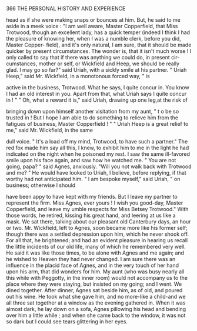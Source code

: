 366            THE PERSONAL HISTORY AND EXPERIENCE

 head as if she were making snaps or bounces at him. But, he said to me
 aside in a meek voice :
    "I am well aware, Master Copperfield, that Miss Trotwood, though an
 excellent lady, has a quick temper (indeed I think I had the pleasure of
 knowing her, when I was a numble clerk, before you did, Master Copper-
 field), and it's only natural, I am sure, that it should be made quicker by
 present circumstances. The wonder is, that it isn't much worse ! I
 only called to say that if there was anything we could do, in present cir-
 cumstances, mother or self, or Wickfield and Heep, we should be really
 glad. I may go so far?" said Uriah, with a sickly smile at his partner.
    " Uriah Heep," said Mr. Wickfield, in a monotonous forced way, " is

 active in the business, Trotwood. What he says, I quite concur in. You
 know I had an old interest in you. Apart from that, what Uriah says
 I quite concur in ! "
    " Oh, what a reward it is," said Uriah, drawing up one leg,at the risk of

bringing down upon himself another visitation from my aunt, " t o be so
trusted in ! But I hope I am able to do something to relieve him from
the fatigues of business, Master Copperfield ! "
    " Uriah Heep is a great relief to me," said Mr. Wickfield, in the same

 dull voice. " It's a load off my mind, Trotwood, to have such a partner."
    The red fox made him say all this, I knew, to exhibit him to me in the
light he had indicated on the night when he poisoned my rest. I saw the
 same ill-favored smile upon his face again, and saw how he watched me.
    " You are not going, papa? " said Agnes, anxiously.       "Will you not
walk back with Trotwood and me? "
    He would have looked to Uriah, I believe, before replying, if that worthy
had not anticipated him.
    " I am bespoke myself," said Uriah, " on business; otherwise I should

have been appy to have kept with my friends. But I leave my partner to
represent the firm. Miss Agnes, ever yours ! I wish you good-day,
Master Copperfield, and leave my umble respects for Miss Betsey Trotwood."
    With those words, he retired, kissing his great hand, and leering at us
like a mask.
    We sat there, talking about our pleasant old Canterbury days, an hour
or two. Mr. Wickfield, left to Agnes, soon became more like his former
self; though there was a settled depression upon him, which he never
shook off. For all that, he brightened; and had an evident pleasure in
hearing us recall the little incidents of our old life, many of which he
remembered very well. He said it was like those times, to be alone with
Agnes and me again; and he wished to Heaven they had never changed.
I am sure there was an influence in the placid face of Agnes, and in the
very touch of her hand upon his arm, that did wonders for him.
    My aunt (who was busy nearly all this while with Peggotty, in the inner
room) would not accompany us to the place where they were staying, but
insisted on my going; and I went. We dined together. After dinner,
Agnes sat beside him, as of old, and poured out his wine. He took what
she gave him, and no more-like a child-and we all three sat together at a
window as the evening gathered in. When it was almost dark, he lay
down on a sofa, Agnes pillowing his head and bending over him a little
while ; and when she came back to the window, it was not so dark but I
could see tears glittering in her eyes.
